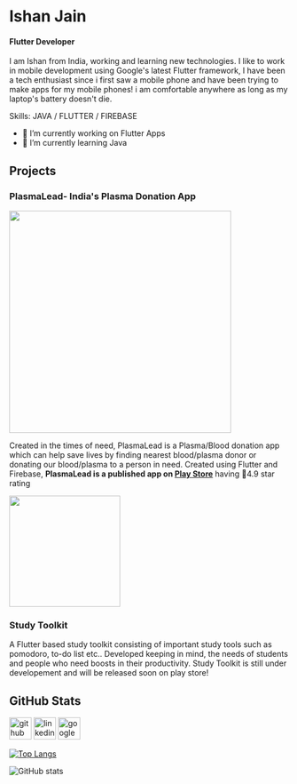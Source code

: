 
 <!-- ![Flutter Developer](https://arturssmirnovs.github.io/github-profile-readme-generator/images/banner.png) -->

# Ishan Jain
#### Flutter Developer

I am Ishan from India, working and learning new technologies. I like to work in mobile development using Google's latest Flutter framework, I have been a tech enthusiast since i first saw a mobile phone and have been trying to make apps for my mobile phones! 
i am comfortable anywhere as long as my laptop's battery doesn't die.

Skills: JAVA / FLUTTER / FIREBASE 

- 🔭 I’m currently working on Flutter Apps 
- 🌱 I’m currently learning Java 

## Projects

### PlasmaLead- India's Plasma Donation App

<img src="https://user-images.githubusercontent.com/49076461/137613820-1d948ba2-09e0-4bf9-ba65-d0a1d391f5d4.png" height="400">


Created in the times of need, PlasmaLead is a Plasma/Blood donation app which can help save lives by finding nearest blood/plasma donor or donating our blood/plasma to a person in need. Created using Flutter and Firebase, **PlasmaLead is a published app on [Play Store](https://play.google.com/store/apps/details?id=com.blueframe.plasmalead&hl=en_IN&gl=US)** having :star2:4.9 star rating


<img src="https://user-images.githubusercontent.com/49076461/137613323-009953c1-eb7d-4e66-800a-5a417c5ff22b.gif" width="200">


### Study Toolkit

A Flutter based study toolkit consisting of important study tools such as pomodoro, to-do list etc.. Developed keeping in mind, the needs of students and people who need boosts in their productivity.
Study Toolkit is still under developement and will be released soon on play store!


## GitHub Stats

[<img src='https://cdn.jsdelivr.net/npm/simple-icons@3.0.1/icons/github.svg' alt='github' height='40'>](https://github.com/Ishj21)  [<img src='https://cdn.jsdelivr.net/npm/simple-icons@3.0.1/icons/linkedin.svg' alt='linkedin' height='40'>](https://www.linkedin.com/in/ishanjain21/)  [<img src='https://cdn.jsdelivr.net/npm/simple-icons@3.0.1/icons/googleplay.svg' alt='googleplay' height='40'>](https://play.google.com/store/apps/details?id=com.blueframe.plasmalead&hl=en_IN&gl=US)  

[![Top Langs](https://github-readme-stats.vercel.app/api/top-langs/?username=Ishj21)](https://github.com/anuraghazra/github-readme-stats)

![GitHub stats](https://github-readme-stats.vercel.app/api?username=Ishj21&show_icons=true&count_private=true)  


